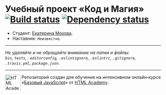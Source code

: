 # Учебный проект «Код и Магия» [![Build status][travis-image]][travis-url] [![Dependency status][dependency-image]][dependency-url]

* Студент: [Екатерина Мохова](https://up.htmlacademy.ru/javascript/8/user/51070).
* Наставник: `Неизвестно`.

---

_Не удаляйте и не обращайте внимание на папки и файлы:_<br>
_`bin`, `tests`, `.editorconfig`, `.eslintignore`, `.eslintrc`, `.gitignore`, `.travis.yml`, `package.json`._

---

<a href="https://htmlacademy.ru/intensive/javascript"><img align="left" width="50" height="50" title="HTML Academy" src="https://up.htmlacademy.ru/static/img/intensive/javascript/logo-for-github.svg"></a>

Репозиторий создан для обучения на интенсивном онлайн‑курсе «[Базовый JavaScript](https://htmlacademy.ru/intensive/javascript)» от [HTML Academy](https://htmlacademy.ru).

[travis-image]: https://travis-ci.org/htmlacademy-javascript/51070-code-and-magick.svg?branch=master
[travis-url]: https://travis-ci.org/htmlacademy-javascript/51070-code-and-magick
[dependency-image]: https://david-dm.org/htmlacademy-javascript/51070-code-and-magick.svg?style=flat-square
[dependency-url]: https://david-dm.org/htmlacademy-javascript/51070-code-and-magick
